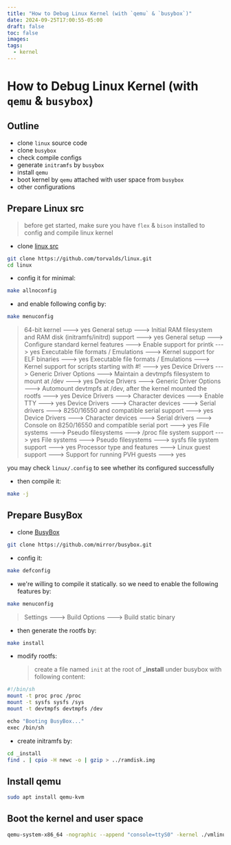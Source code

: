 ```yaml
---
title: "How to Debug Linux Kernel (with `qemu` & `busybox`)"
date: 2024-09-25T17:00:55-05:00
draft: false
toc: false
images:
tags:
  - kernel
---
```


# How to Debug Linux Kernel (with `qemu` & `busybox`)

## Outline

- clone `linux` source code
- clone `busybox`
- check compile configs
- generate `initramfs` by `busybox`
- install `qemu`
- boot kernel by `qemu` attached with user space from `busybox`
- other configurations

## Prepare Linux src

> before get started, make sure you have `flex` & `bison` installed to config and compile linux kernel

- clone [linux src](https://github.com/torvalds/linux.git)

```bash
git clone https://github.com/torvalds/linux.git
cd linux
```

- config it for minimal:

```bash
make allnoconfig
```

- and enable following config by:

```bash
make menuconfig
```

> 64-bit kernel ---> yes
> General setup ---> Initial RAM filesystem and RAM disk (initramfs/initrd) support ---> yes
> General setup ---> Configure standard kernel features ---> Enable support for printk ---> yes
> Executable file formats / Emulations ---> Kernel support for ELF binaries ---> yes
> Executable file formats / Emulations ---> Kernel support for scripts starting with #! ---> yes
> Device Drivers ---> Generic Driver Options ---> Maintain a devtmpfs filesystem to mount at /dev ---> yes
> Device Drivers ---> Generic Driver Options ---> Automount devtmpfs at /dev, after the kernel mounted the rootfs ---> yes
> Device Drivers ---> Character devices ---> Enable TTY ---> yes
> Device Drivers ---> Character devices ---> Serial drivers ---> 8250/16550 and compatible serial support ---> yes
> Device Drivers ---> Character devices ---> Serial drivers ---> Console on 8250/16550 and compatible serial port ---> yes
> File systems ---> Pseudo filesystems ---> /proc file system support ---> yes
> File systems ---> Pseudo filesystems ---> sysfs file system support ---> yes
> Processor type and features ---> Linux guest support ---> Support for running PVH guests ---> yes

you may check `linux/.config` to see whether its configured successfully

- then compile it:

```bash
make -j
```

## Prepare BusyBox

- clone [BusyBox](https://github.com/mirror/busybox.git)

```bash
git clone https://github.com/mirror/busybox.git
```

- config it:

```bash
make defconfig
```

- we're willing to compile it statically.
  so we need to enable the following features by:

```bash
make menuconfig
```

> Settings ---> Build Options ---> Build static binary

- then generate the rootfs by:

```bash
make install
```

- modify rootfs:
  > create a file named `init` at the root of **\_install** under busybox with following content:

```bash
#!/bin/sh 
mount -t proc proc /proc
mount -t sysfs sysfs /sys
mount -t devtmpfs devtmpfs /dev 

echo "Booting BusyBox..."
exec /bin/sh
```

- create initramfs by:

```bash
cd _install
find . | cpio -H newc -o | gzip > ../ramdisk.img
```

## Install qemu

```bash
sudo apt install qemu-kvm
```

## Boot the kernel and user space

```bash
qemu-system-x86_64 -nographic --append "console=ttyS0" -kernel ./vmlinux -initrd ../busybox/ramdisk.img
```

